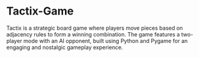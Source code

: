 # Tactix-Game
Tactix is a strategic board game where players move pieces based on adjacency rules to form a winning combination. The game features a two-player mode with an AI opponent, built using Python and Pygame for an engaging and nostalgic gameplay experience.
